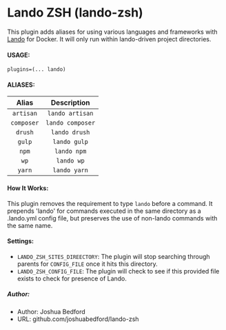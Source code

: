 
# Lando ZSH (lando-zsh)
This plugin adds aliases for using various languages and frameworks with [Lando](https://docs.lando.dev/basics/) for Docker. It will only run within lando-driven project directories.

#### USAGE:
```
plugins=(... lando)
```

#### ALIASES:
| Alias | Description |
|:-:|:-:|
| `artisan`  | `lando artisan`  |
| `composer`  | `lando composer`  |
| `drush`  | `lando drush`  |
| `gulp`  | `lando gulp`  |
| `npm`  | `lando npm`  |
| `wp`  | `lando wp`  |
| `yarn`  | `lando yarn`  |

#### How It Works:
This plugin removes the requirement to type `lando` before a command. It prepends 'lando' for commands executed in the same directory as a .lando.yml config file, but preserves the use of non-lando commands with the same name.

#### Settings: 
- `LANDO_ZSH_SITES_DIREECTORY`: The plugin will stop searching through parents for `CONFIG_FILE` once it hits this directory.
- `LANDO_ZSH_CONFIG_FILE`: The plugin will check to see if this provided file exists to check for presence of Lando.

##### Author:
- Author: Joshua Bedford
- URL: github.com/joshuabedford/lando-zsh
